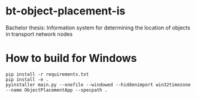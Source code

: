 # bt-object-placement-is
Bachelor thesis: Information system for determining the location of objects in transport network nodes

# How to build for Windows
```
pip install -r requirements.txt
pip install -e .
pyinstaller main.py --onefile --windowed --hiddenimport win32timezone --name ObjectPlacementApp --specpath .
```
